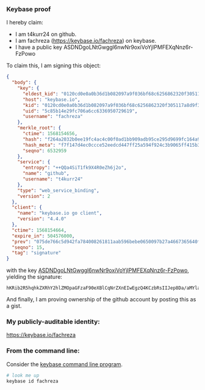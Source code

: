### Keybase proof

I hereby claim:

  * I am t4kurr24 on github.
  * I am fachreza (https://keybase.io/fachreza) on keybase.
  * I have a public key ASDNDgoLNtGwggl6nwNr9oxiVoYjIPMFEXqNnz6r-FzPowo

To claim this, I am signing this object:

```json
{
  "body": {
    "key": {
      "eldest_kid": "0120cd0e0a0b36d1b082097a9f036bf68c6256862320f305117a8d9f3eabf85ccfa30a",
      "host": "keybase.io",
      "kid": "0120cd0e0a0b36d1b082097a9f036bf68c6256862320f305117a8d9f3eabf85ccfa30a",
      "uid": "5c85b14e29fc706a6cc6336950729619",
      "username": "fachreza"
    },
    "merkle_root": {
      "ctime": 1568154656,
      "hash": "f264a2032b0ee19fc4ac4c00f0ad1bb909adb95ce295d9699fc164a9a1dd70711587228fcabb1b7b768a3879592463dc31ab0be31de1a1005bcc551450fa4040",
      "hash_meta": "f7f147d4ec0ccce52eedcd447ff25a594f924c3b9065ff415b348aae3caf4115",
      "seqno": 6532959
    },
    "service": {
      "entropy": "++QQa4SiT1fk9X4R0eZh6j2o",
      "name": "github",
      "username": "t4kurr24"
    },
    "type": "web_service_binding",
    "version": 2
  },
  "client": {
    "name": "keybase.io go client",
    "version": "4.4.0"
  },
  "ctime": 1568154664,
  "expire_in": 504576000,
  "prev": "075de766c5d942fa784008261811aab596bebe0650097b27a4667365640f414a",
  "seqno": 15,
  "tag": "signature"
}
```

with the key [ASDNDgoLNtGwggl6nwNr9oxiVoYjIPMFEXqNnz6r-FzPowo](https://keybase.io/fachreza), yielding the signature:

```
hKRib2R5hqhkZXRhY2hlZMOpaGFzaF90eXBlCqNrZXnEIwEgzQ4KCzbRsIIJep8Da/aMYlaGIyDzBRF6jZ8+q/hcz6MKp3BheWxvYWTESpcCD8QgB13nZsXZQvp4QAgmGBGqtZa+vgZQCXsnpGZzZWQPQUrEIIkxKE6/jWvqetOIkjaOpOHt3My2anOU1d78h7tABEaNAgHCo3NpZ8RA17+887+t0ckbRUaCQVM2GsSYtYzBKUjWWYQDTH8bOgp0HMM/2cl+GoXTbcsDUKUeoQln1iIN18iM69R9eqkEA6hzaWdfdHlwZSCkaGFzaIKkdHlwZQildmFsdWXEIOnSmRbhQs8zqgD7vlTaLOudwBVR0m+CR8qHKcRgTLBUo3RhZ80CAqd2ZXJzaW9uAQ==

```

And finally, I am proving ownership of the github account by posting this as a gist.

### My publicly-auditable identity:

https://keybase.io/fachreza

### From the command line:

Consider the [keybase command line program](https://keybase.io/download).

```bash
# look me up
keybase id fachreza
```
